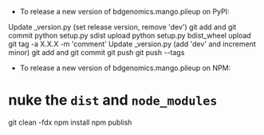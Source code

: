 - To release a new version of bdgenomics.mango.pileup on PyPI:

Update _version.py (set release version, remove 'dev')
git add and git commit
python setup.py sdist upload
python setup.py bdist_wheel upload
git tag -a X.X.X -m 'comment'
Update _version.py (add 'dev' and increment minor)
git add and git commit
git push
git push --tags

- To release a new version of bdgenomics.mango.pileup on NPM:

# nuke the  `dist` and `node_modules`
git clean -fdx
npm install
npm publish
